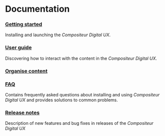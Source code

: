 # Documentation

### [Getting started](gettingstarted/index.md)
Installing and launching the *Compositeur Digital UX*.

### [User guide](user_guide/index.md)
Discovering how to interact with the content in the *Compositeur Digital UX*.  

### [Organise content](organise_content/indexe.md)

### [FAQ](FAQ/index.md)
Contains frequently asked questions about installing and using *Compositeur Digital UX* and provides solutions to common problems.

### [Release notes](release_notes/index.md)
Description of new features and bug fixes in releases of the *Compositeur Digital UX*  

